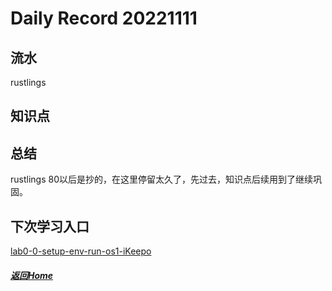 
Daily Record 20221111
=====================

## 流水

rustlings

## 知识点



## 总结

rustlings 80以后是抄的，在这里停留太久了，先过去，知识点后续用到了继续巩固。

## 下次学习入口

[lab0-0-setup-env-run-os1-iKeepo](https://github.com/LearningOS/lab0-0-setup-env-run-os1-iKeepo) 

##### [返回Home](../../../README.md)


